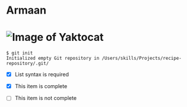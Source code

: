 # Armaan
# ![Image of Yaktocat](https://octodex.github.com/images/yaktocat.png)
 ```
$ git init
Initialized empty Git repository in /Users/skills/Projects/recipe-repository/.git/
```
- [x] List syntax is required
- [x] This item is complete
- [ ] This item is not complete


